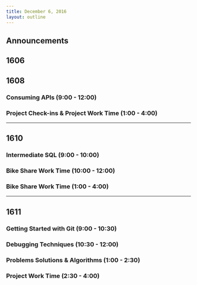 ```yaml
---
title: December 6, 2016
layout: outline
---
```



## Announcements

## 1606

## 1608

### Consuming APIs (9:00 - 12:00)

### Project Check-ins & Project Work Time (1:00 - 4:00)

***

## 1610

### Intermediate SQL (9:00 - 10:00)

### Bike Share Work Time (10:00 - 12:00)

### Bike Share Work Time (1:00 - 4:00)

***

## 1611

### Getting Started with Git (9:00 - 10:30)

### Debugging Techniques (10:30 - 12:00)

### Problems Solutions & Algorithms (1:00 - 2:30)

### Project Work Time (2:30 - 4:00)
